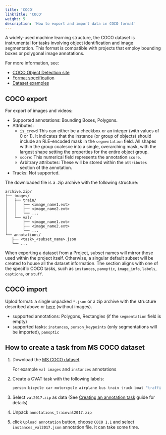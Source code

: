 ```yaml
---
title: 'COCO'
linkTitle: 'COCO'
weight: 5
description: 'How to export and import data in COCO format'
---
```


A widely-used machine learning structure, the COCO dataset is instrumental
for tasks involving object identification and image segmentation.
This format is compatible with projects that employ bounding boxes or
polygonal image annotations.

For more information, see:

- [COCO Object Detection site](http://cocodataset.org/#format-data)
- [Format specification](https://openvinotoolkit.github.io/datumaro/stable/docs/data-formats/formats/coco.html)
- [Dataset examples](https://github.com/cvat-ai/datumaro/tree/v0.3/tests/assets/coco_dataset)

## COCO export

For export of images and videos:

- Supported annotations: Bounding Boxes, Polygons.
- Attributes:
  - `is_crowd` This can either be a checkbox or an integer
    (with values of 0 or 1). It indicates that the instance
    (or group of objects) should include an RLE-encoded mask in the `segmentation` field.
    All shapes within the group coalesce into a single, overarching mask,
    with the largest shape setting the properties for the entire object group.
  - `score`: This numerical field represents the annotation `score`.
  - Arbitrary attributes: These will be stored within the `attributes`
    section of the annotation.
- Tracks: Not supported.

The downloaded file is a .zip archive with the following structure:

```
archive.zip/
├── images/
│   ├── train/
│   │   ├── <image_name1.ext>
│   │   ├── <image_name2.ext>
│   │   └── ...
│   └── val/
│       ├── <image_name1.ext>
│       ├── <image_name2.ext>
│       └── ...
└── annotations/
   ├── <task>_<subset_name>.json
   └── ...
```

When exporting a dataset from a Project, subset names will mirror those used within the project itself.
Otherwise, a singular default subset will be created to house all the dataset information.
The <task> section aligns with one of the specific COCO tasks,
such as `instances`, `panoptic`, `image_info`, `labels`, `captions`, or `stuff`.

## COCO import

Uplod format: a single unpacked `*.json` or a zip archive with the structure described above or
[here](https://openvinotoolkit.github.io/datumaro/latest/docs/data-formats/formats/coco.html#import-coco-dataset)
(without images).

- supported annotations: Polygons, Rectangles (if the `segmentation` field is empty)
- supported tasks: `instances`, `person_keypoints` (only segmentations will be imported), `panoptic`

## How to create a task from MS COCO dataset

1. Download the [MS COCO dataset](https://openvinotoolkit.github.io/datumaro/latest/docs/data-formats/formats/coco.html#import-coco-dataset).

   For example `val images` and `instances` annotations

2. Create a CVAT task with the following labels:

   ```bash
   person bicycle car motorcycle airplane bus train truck boat "traffic light" "fire hydrant" "stop sign" "parking meter" bench bird cat dog horse sheep cow elephant bear zebra giraffe backpack umbrella handbag tie suitcase frisbee skis snowboard "sports ball" kite "baseball bat" "baseball glove" skateboard surfboard "tennis racket" bottle "wine glass" cup fork knife spoon bowl banana apple sandwich orange broccoli carrot "hot dog" pizza donut cake chair couch "potted plant" bed "dining table" toilet tv laptop mouse remote keyboard "cell phone" microwave oven toaster sink refrigerator book clock vase scissors "teddy bear" "hair drier" toothbrush
   ```

3. Select `val2017.zip` as data
   (See [Creating an annotation task](/docs/manual/basics/creating_an_annotation_task/)
   guide for details)

4. Unpack `annotations_trainval2017.zip`

5. click `Upload annotation` button,
   choose `COCO 1.1` and select `instances_val2017.json`
   annotation file. It can take some time.
